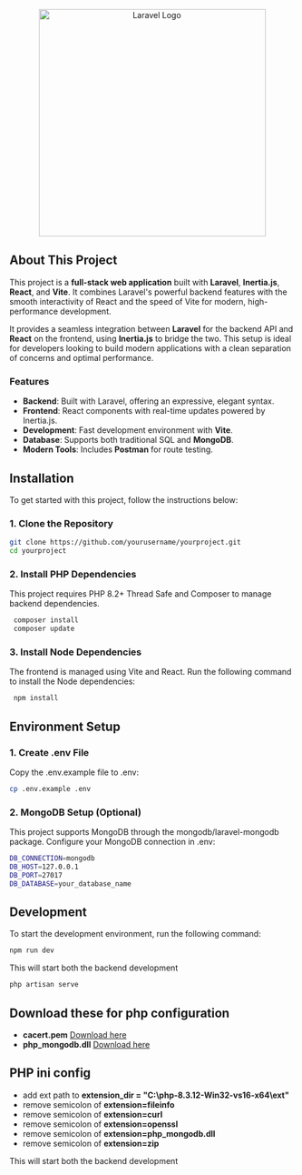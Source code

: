 <p align="center">
  <a href="https://laravel.com" target="_blank">
    <img src="https://raw.githubusercontent.com/laravel/art/master/logo-lockup/5%20SVG/2%20CMYK/1%20Full%20Color/laravel-logolockup-cmyk-red.svg" width="400" alt="Laravel Logo">
  </a>
</p>

## About This Project

This project is a **full-stack web application** built with **Laravel**, **Inertia.js**, **React**, and **Vite**. It combines Laravel's powerful backend features with the smooth interactivity of React and the speed of Vite for modern, high-performance development.

It provides a seamless integration between **Laravel** for the backend API and **React** on the frontend, using **Inertia.js** to bridge the two. This setup is ideal for developers looking to build modern applications with a clean separation of concerns and optimal performance.

### Features

-   **Backend**: Built with Laravel, offering an expressive, elegant syntax.
-   **Frontend**: React components with real-time updates powered by Inertia.js.
-   **Development**: Fast development environment with **Vite**.
-   **Database**: Supports both traditional SQL and **MongoDB**.
-   **Modern Tools**: Includes **Postman** for route testing.

## Installation

To get started with this project, follow the instructions below:

### 1. Clone the Repository

```bash
git clone https://github.com/yourusername/yourproject.git
cd yourproject
```

### 2. Install PHP Dependencies

This project requires PHP 8.2+ Thread Safe and Composer to manage backend dependencies.

```bash
 composer install
 composer update
```

### 3. Install Node Dependencies

The frontend is managed using Vite and React. Run the following command to install the Node dependencies:

```bash
 npm install
```

## Environment Setup

### 1. Create .env File

Copy the .env.example file to .env:

```bash
cp .env.example .env
```

### 2. MongoDB Setup (Optional)

This project supports MongoDB through the mongodb/laravel-mongodb package. Configure your MongoDB connection in .env:

```bash
DB_CONNECTION=mongodb
DB_HOST=127.0.0.1
DB_PORT=27017
DB_DATABASE=your_database_name
```

## Development

To start the development environment, run the following command:

```bash
npm run dev
```

This will start both the backend development

```bash
php artisan serve
```

## Download these for php configuration
- **cacert.pem** [Download here](https://curl.se/docs/caextract.html)
- **php_mongodb.dll** [Download here](https://pecl.php.net/package/mongodb)

## PHP ini config
- add ext path to  **extension_dir = "C:\php-8.3.12-Win32-vs16-x64\ext"** 
- remove semicolon of **extension=fileinfo** 
-  remove semicolon of **extension=curl**
-  remove semicolon of **extension=openssl**
-  remove semicolon of **extension=php_mongodb.dll**
-  remove semicolon of **extension=zip**

This will start both the backend development
